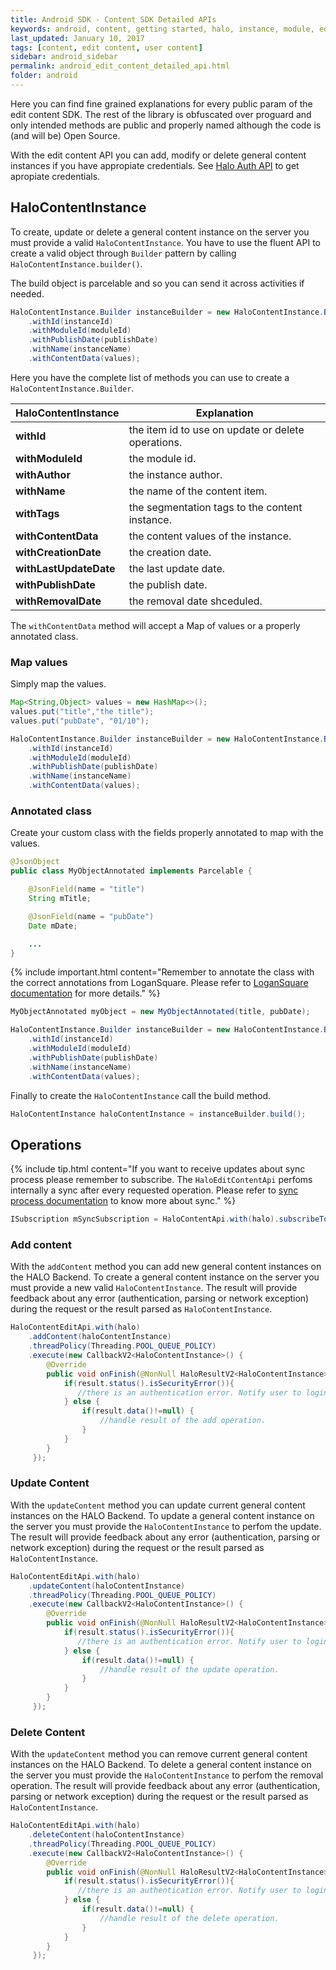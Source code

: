 ```yaml
---
title: Android SDK - Content SDK Detailed APIs
keywords: android, content, getting started, halo, instance, module, edit content, create content, delete content, update content, detailed
last_updated: January 10, 2017
tags: [content, edit content, user content]
sidebar: android_sidebar
permalink: android_edit_content_detailed_api.html
folder: android
---
```


Here you can find fine grained explanations for every public param of the edit content SDK. The rest of the library is obfuscated over proguard and only intended methods are public and properly named although the code is (and will be) Open Source.

With the edit content API you can add, modify or delete general content instances if you have appropiate credentials. See [Halo Auth API](./android_auth_overview.html) to get apropiate credentials.

## HaloContentInstance

To create, update or delete a general content instance on the server you must provide a valid ```HaloContentInstance```. You have to use the fluent API to create a valid object through  ```Builder``` pattern by calling ```HaloContentInstance.builder()```. 

The build object is parcelable and so you can send it across activities if needed.

```java
HaloContentInstance.Builder instanceBuilder = new HaloContentInstance.Builder(moduleName)
    .withId(instanceId)
    .withModuleId(moduleId)
    .withPublishDate(publishDate)
    .withName(instanceName)
    .withContentData(values);
```

Here you have the complete list of methods you can use to create a ```HaloContentInstance.Builder```.

| HaloContentInstance| Explanation |
|--------------|-------------|
| **withId** | the item id to use on update or delete operations. |
| **withModuleId** | the module id. |
| **withAuthor** | the instance author. |
| **withName** | the name of the content item. |
| **withTags** | the segmentation tags to the content instance. |
| **withContentData** | the content values of the instance. |
| **withCreationDate** | the creation date. |
| **withLastUpdateDate** | the last update date. |
| **withPublishDate** | the publish date. |
| **withRemovalDate** | the removal date shceduled. |




The ```withContentData``` method will accept a Map of values or a properly annotated class. 

### Map values

Simply map the values.

```java
Map<String,Object> values = new HashMap<>();
values.put("title","the title");
values.put("pubDate", "01/10");

HaloContentInstance.Builder instanceBuilder = new HaloContentInstance.Builder(moduleName)
    .withId(instanceId)
    .withModuleId(moduleId)
    .withPublishDate(publishDate)
    .withName(instanceName)
    .withContentData(values);
```

### Annotated class

Create your custom class with the fields properly annotated to map with the values.

```java
@JsonObject
public class MyObjectAnnotated implements Parcelable {

    @JsonField(name = "title")
    String mTitle;

    @JsonField(name = "pubDate")
    Date mDate;

    ...
}
```
{% include important.html content="Remember to annotate the class with the correct annotations from LoganSquare. Please refer to [LoganSquare documentation](https://github.com/bluelinelabs/LoganSquare) for more details." %}

```java
MyObjectAnnotated myObject = new MyObjectAnnotated(title, pubDate);

HaloContentInstance.Builder instanceBuilder = new HaloContentInstance.Builder(moduleName)
    .withId(instanceId)
    .withModuleId(moduleId)
    .withPublishDate(publishDate)
    .withName(instanceName)
    .withContentData(values);
```

Finally to create the ```HaloContentInstance``` call the build method.

```java
HaloContentInstance haloContentInstance = instanceBuilder.build();
```

## Operations

{% include tip.html content="If you want to receive updates about sync process please remember to subscribe. The ```HaloEditContentApi``` perfoms internally a sync after every requested operation. Please refer to [sync process documentation](./android_content_detailed_api.html#sync) to know more about sync." %}

```java
ISubscription mSyncSubscription = HaloContentApi.with(halo).subscribeToSync(moduleName,this);
```

### Add content

With the ```addContent``` method you can add new general content instances on the HALO Backend. To create a general content instance on the server you must provide a new valid ```HaloContentInstance```. The result will provide feedback about any error (authentication, parsing or network exception) during the request or the result parsed as ```HaloContentInstance```.


```java
HaloContentEditApi.with(halo)
    .addContent(haloContentInstance)
    .threadPolicy(Threading.POOL_QUEUE_POLICY)
    .execute(new CallbackV2<HaloContentInstance>() {
        @Override
        public void onFinish(@NonNull HaloResultV2<HaloContentInstance> result) {
            if(result.status().isSecurityError()){
               //there is an authentication error. Notify user to login.
            } else {
                if(result.data()!=null) {
                    //handle result of the add operation.                
                }
            }
        }
     });
```

### Update Content

With the ```updateContent``` method you can update current general content instances on the HALO Backend. To update a general content instance on the server you must provide the ```HaloContentInstance``` to perfom the update. The result will provide feedback about any error (authentication, parsing or network exception) during the request or the result parsed as ```HaloContentInstance```.


```java
HaloContentEditApi.with(halo)
    .updateContent(haloContentInstance)
    .threadPolicy(Threading.POOL_QUEUE_POLICY)
    .execute(new CallbackV2<HaloContentInstance>() {
        @Override
        public void onFinish(@NonNull HaloResultV2<HaloContentInstance> result) {
            if(result.status().isSecurityError()){
               //there is an authentication error. Notify user to login.
            } else {
                if(result.data()!=null) {
                    //handle result of the update operation.                
                }
            }
        }
     });
```

### Delete Content

With the ```updateContent``` method you can remove current general content instances on the HALO Backend. To delete a general content instance on the server you must provide the ```HaloContentInstance``` to perfom the removal operation. The result will provide feedback about any error (authentication, parsing or network exception) during the request or the result parsed as ```HaloContentInstance```.


```java
HaloContentEditApi.with(halo)
    .deleteContent(haloContentInstance)
    .threadPolicy(Threading.POOL_QUEUE_POLICY)
    .execute(new CallbackV2<HaloContentInstance>() {
        @Override
        public void onFinish(@NonNull HaloResultV2<HaloContentInstance> result) {
            if(result.status().isSecurityError()){
               //there is an authentication error. Notify user to login.
            } else {
                if(result.data()!=null) {
                    //handle result of the delete operation.                
                }
            }
        }
     });
```

